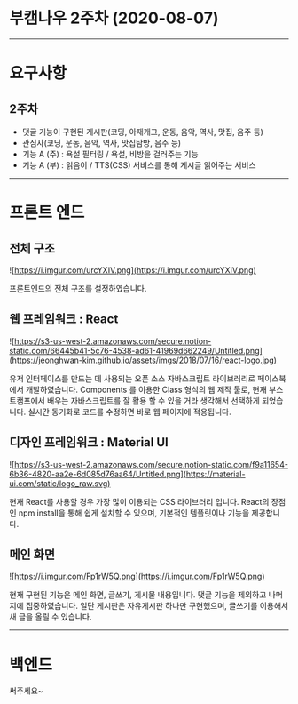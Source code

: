# 부캠나우 2주차 (2020-08-07)

---

# 요구사항

## 2주차

- 댓글 기능이 구현된 게시판(코딩, 아재개그, 운동, 음악, 역사, 맛집, 음주 등)
- 관심사(코딩, 운동, 음악, 역사, 맛집탐방, 음주 등)
- 기능 A (주) : 욕설 필터링 / 욕설, 비방을 걸러주는 기능
- 기능 A (부) : 읽음이 / TTS(CSS) 서비스를 통해 게시글 읽어주는 서비스

---

# 프론트 엔드

## 전체 구조

![https://i.imgur.com/urcYXIV.png](https://i.imgur.com/urcYXIV.png)

프론트엔드의 전체 구조를 설정하였습니다.

## 웹 프레임워크 : React

![https://s3-us-west-2.amazonaws.com/secure.notion-static.com/66445b41-5c76-4538-ad61-41969d662249/Untitled.png](https://jeonghwan-kim.github.io/assets/imgs/2018/07/16/react-logo.jpg)

유저 인터페이스를 만드는 데 사용되는 오픈 소스 자바스크립트 라이브러리로 페이스북에서 개발하였습니다. Components 를 이용한 Class 형식의 웹 제작 툴로, 현재 부스트캠프에서 배우는 자바스크립트를 잘 활용 할 수 있을 거라 생각해서 선택하게 되었습니다. 실시간 동기화로 코드를 수정하면 바로 웹 페이지에 적용됩니다.

## 디자인 프레임워크 : Material UI

![https://s3-us-west-2.amazonaws.com/secure.notion-static.com/f9a11654-6b36-4820-aa2e-6d085d76aa64/Untitled.png](https://material-ui.com/static/logo_raw.svg)

현재 React를 사용할 경우 가장 많이 이용되는 CSS 라이브러리 입니다. React의 장점인 npm install을 통해 쉽게 설치할 수 있으며, 기본적인 템플릿이나 기능을 제공합니다.

## 메인 화면

![https://i.imgur.com/Fp1rW5Q.png](https://i.imgur.com/Fp1rW5Q.png)

현재 구현된 기능은 메인 화면, 글쓰기, 게시물 내용입니다.  댓글 기능을 제외하고 나머지에 집중하였습니다. 일단 게시판은 자유게시판 하나만 구현했으며, 글쓰기를 이용해서 새 글을 올릴 수 있습니다.

 

---

# 백엔드

써주세요~